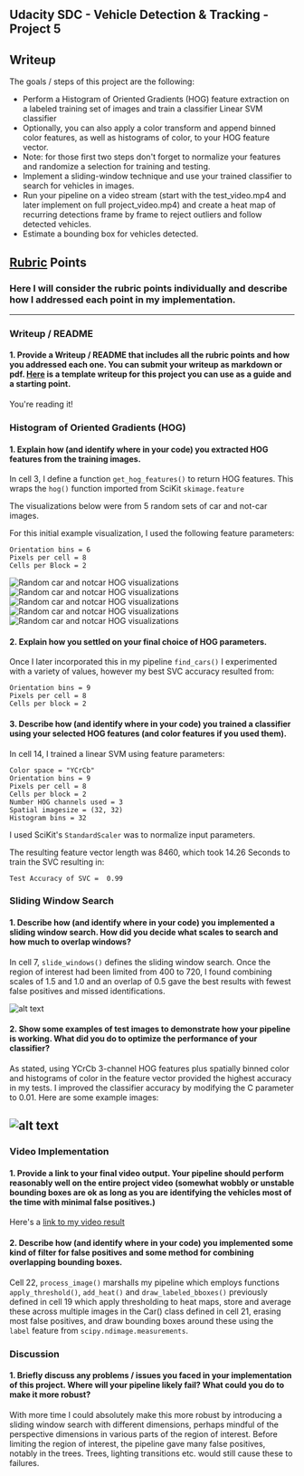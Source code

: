 ## Udacity SDC - Vehicle Detection & Tracking - Project 5
## Writeup 


The goals / steps of this project are the following:

* Perform a Histogram of Oriented Gradients (HOG) feature extraction on a labeled training set of images and train a classifier Linear SVM classifier
* Optionally, you can also apply a color transform and append binned color features, as well as histograms of color, to your HOG feature vector. 
* Note: for those first two steps don't forget to normalize your features and randomize a selection for training and testing.
* Implement a sliding-window technique and use your trained classifier to search for vehicles in images.
* Run your pipeline on a video stream (start with the test_video.mp4 and later implement on full project_video.mp4) and create a heat map of recurring detections frame by frame to reject outliers and follow detected vehicles.
* Estimate a bounding box for vehicles detected.

[//]: # (Image References)
[image1]: ./output_images/hog_vis1.png
[image2]: ./output_images/hog_vis2.png
[image3]: ./output_images/hog_vis3.png
[image4]: ./output_images/hog_vis4.png
[image5]: ./output_images/hog_vis5.png
[image6]: ./output_images/heatmap_vis.png
[image7]: ./output_images/bbox_vis.png
[video1]: ./project_video_output.mp4

## [Rubric](https://review.udacity.com/#!/rubrics/513/view) Points
### Here I will consider the rubric points individually and describe how I addressed each point in my implementation.  

---
### Writeup / README

#### 1. Provide a Writeup / README that includes all the rubric points and how you addressed each one.  You can submit your writeup as markdown or pdf.  [Here](https://github.com/udacity/CarND-Vehicle-Detection/blob/master/writeup_template.md) is a template writeup for this project you can use as a guide and a starting point.  

You're reading it!

### Histogram of Oriented Gradients (HOG)

#### 1. Explain how (and identify where in your code) you extracted HOG features from the training images.

In cell 3, I define a function `get_hog_features()` to return HOG features.
This wraps the `hog()` function imported from SciKit `skimage.feature`

The visualizations below were from 5 random sets of car and not-car images.

For this initial example visualization, I used the following feature parameters:

    Orientation bins = 6
    Pixels per cell = 8
    Cells per Block = 2 


![Random car and notcar HOG visualizations][image1]
![Random car and notcar HOG visualizations][image2]
![Random car and notcar HOG visualizations][image3]
![Random car and notcar HOG visualizations][image4]
![Random car and notcar HOG visualizations][image5]

#### 2. Explain how you settled on your final choice of HOG parameters.

Once I later incorporated this in my pipeline `find_cars()` I experimented with 
a variety of values, however my best SVC accuracy resulted from:

    Orientation bins = 9
    Pixels per cell = 8
    Cells per block = 2


#### 3. Describe how (and identify where in your code) you trained a classifier using your selected HOG features (and color features if you used them).

In cell 14, I trained a linear SVM using feature parameters:

    Color space = "YCrCb" 
    Orientation bins = 9 
    Pixels per cell = 8
    Cells per block = 2
    Number HOG channels used = 3
    Spatial imagesize = (32, 32)
    Histogram bins = 32

I used SciKit's `StandardScaler` was to normalize input parameters.

The resulting feature vector length was 8460, which took 14.26 Seconds to train the SVC resulting in:

    Test Accuracy of SVC =  0.99    

### Sliding Window Search

#### 1. Describe how (and identify where in your code) you implemented a sliding window search.  How did you decide what scales to search and how much to overlap windows?

In cell 7, `slide_windows()` defines the sliding window search.
Once the region of interest had been limited from 400 to 720, I found combining scales of 1.5 and 1.0 and an overlap of 0.5 gave the best results with fewest false positives and missed identifications.

![alt text][image6]

#### 2. Show some examples of test images to demonstrate how your pipeline is working.  What did you do to optimize the performance of your classifier?

As stated, using YCrCb 3-channel HOG features plus spatially binned color and histograms of color in the feature vector provided the highest accuracy in my tests.  I improved the classifier accuracy by modifying the C parameter to 0.01. Here are some example images:

![alt text][image7]
---

### Video Implementation

#### 1. Provide a link to your final video output.  Your pipeline should perform reasonably well on the entire project video (somewhat wobbly or unstable bounding boxes are ok as long as you are identifying the vehicles most of the time with minimal false positives.)

Here's a [link to my video result](./project_video_output.mp4)


#### 2. Describe how (and identify where in your code) you implemented some kind of filter for false positives and some method for combining overlapping bounding boxes.

Cell 22, `process_image()` marshalls my pipeline which employs functions
`apply_threshold()`, `add_heat()` and `draw_labeled_bboxes()` previously
defined in cell 19 which apply thresholding to heat maps,
store and average these across multiple images in the Car() class
defined in cell 21, erasing most false positives, and draw bounding boxes around these using the `label` feature from `scipy.ndimage.measurements`. 



### Discussion

#### 1. Briefly discuss any problems / issues you faced in your implementation of this project.  Where will your pipeline likely fail?  What could you do to make it more robust?

With more time I could absolutely make this more robust by introducing a sliding window
search with different dimensions, perhaps mindful of the perspective dimensions in 
various parts of the region of interest. Before limiting the region of interest,
the pipeline gave many false positives, notably in the trees. Trees, lighting transitions etc. would still cause these to failures. 

